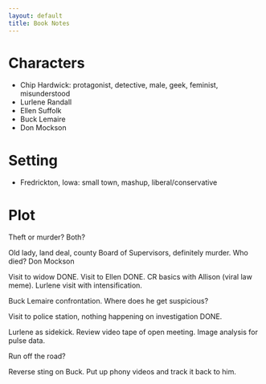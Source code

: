```yaml
---
layout: default
title: Book Notes
---
```


Characters
==========

+ Chip Hardwick: protagonist, detective, male, geek, feminist, misunderstood
+ Lurlene Randall
+ Ellen Suffolk
+ Buck Lemaire
+ Don Mockson


Setting
=======

+ Fredrickton, Iowa: small town, mashup, liberal/conservative


Plot
====

Theft or murder?  Both?

Old lady, land deal, county Board of Supervisors, definitely murder.  Who
died? Don Mockson

Visit to widow DONE.  Visit to Ellen DONE. CR basics with Allison (viral law meme).  Lurlene visit with
intensification.

Buck Lemaire confrontation.  Where does he get suspicious?

Visit to police station, nothing happening on investigation DONE.

Lurlene as sidekick.  Review video tape of open meeting.  Image analysis for
pulse data.

Run off the road?

Reverse sting on Buck.  Put up phony videos and track it back to him.
